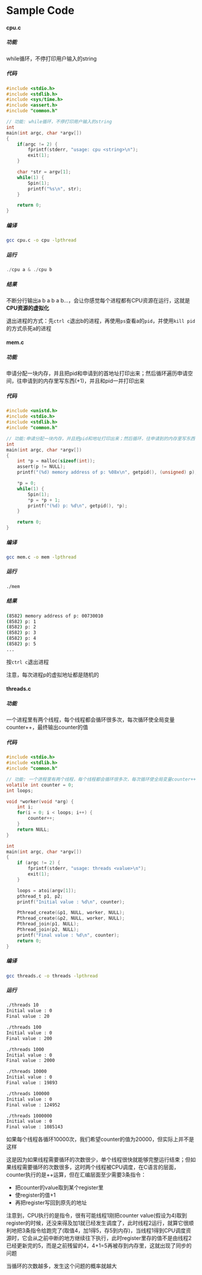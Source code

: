 # Sample Code

#### cpu.c

##### 功能

while循环，不停打印用户输入的string

##### 代码

~~~c
#include <stdio.h>
#include <stdlib.h>
#include <sys/time.h>
#include <assert.h>
#include "common.h"

// 功能: while循环，不停打印用户输入的string
int
main(int argc, char *argv[])
{
    if(argc != 2) {
        fprintf(stderr, "usage: cpu <string>\n");
        exit(1);
    }

    char *str = argv[1];
    while(1) {
        Spin(1);
        printf("%s\n", str);
    }

    return 0;
}
~~~

##### 编译

~~~bash
gcc cpu.c -o cpu -lpthread
~~~

##### 运行

~~~c
./cpu a & ./cpu b
~~~

##### 结果

不断分行输出a b a b a b...，会让你感觉每个进程都有CPU资源在运行，这就是**CPU资源的虚拟化**

退出进程的方式：先`ctrl c`退出b的进程，再使用`ps`查看a的`pid`，并使用`kill pid`的方式杀死a的进程

#### mem.c

##### 功能

申请分配一块内存，并且把pid和申请到的首地址打印出来；然后循环遍历申请空间，往申请到的内存里写东西(+1)，并且和pid一并打印出来

##### 代码

~~~c
#include <unistd.h>
#include <stdio.h>
#include <stdlib.h>
#include "common.h"

// 功能:申请分配一块内存，并且把pid和地址打印出来；然后循环，往申请到的内存里写东西(+1)，并且打印出来
int
main(int argc, char *argv[])
{
    int *p = malloc(sizeof(int));
    assert(p != NULL);
    printf("(%d) memory address of p: %08x\n", getpid(), (unsigned) p);

    *p = 0;
    while(1) {
        Spin(1);
        *p = *p + 1;
        printf("(%d) p: %d\n", getpid(), *p);
    }

    return 0;
}
~~~

##### 编译

~~~bash
gcc mem.c -o mem -lpthread
~~~

##### 运行

~~~bash
./mem
~~~

##### 结果

~~~bash
(8582) memory address of p: 00730010
(8582) p: 1
(8582) p: 2
(8582) p: 3
(8582) p: 4
(8582) p: 5
...
~~~

按`ctrl c`退出进程

注意，每次进程p的虚拟地址都是随机的

#### threads.c

##### 功能

一个进程里有两个线程，每个线程都会循环很多次，每次循环使全局变量counter++，最终输出counter的值

##### 代码

~~~c
#include <stdio.h>
#include <stdlib.h>
#include "common.h"

// 功能: 一个进程里有两个线程，每个线程都会循环很多次，每次循环使全局变量counter++; 如果每个线程各循环1000次，我们希望counter的值为2000，但实际上并不是这样
volatile int counter = 0;
int loops;

void *worker(void *arg) {
    int i;
    for(i = 0; i < loops; i++) {
        counter++;
    }
    return NULL;
}

int
main(int argc, char *argv[])
{
    if (argc != 2) {
        fprintf(stderr, "usage: threads <value>\n");
        exit(1);
    }

    loops = atoi(argv[1]);
    pthread_t p1, p2;
    printf("Initial value : %d\n", counter);

    Pthread_create(&p1, NULL, worker, NULL);
    Pthread_create(&p2, NULL, worker, NULL);
    Pthread_join(p1, NULL);
    Pthread_join(p2, NULL);
    printf("Final value : %d\n", counter);
    return 0;
}
~~~

##### 编译

~~~bash
gcc threads.c -o threads -lpthread
~~~

##### 运行

~~~bash
./threads 10
Initial value : 0
Final value : 20

./threads 100
Initial value : 0
Final value : 200

./threads 1000
Initial value : 0
Final value : 2000

./threads 10000
Initial value : 0
Final value : 19893

./threads 100000
Initial value : 0
Final value : 124952

./threads 1000000
Initial value : 0
Final value : 1085143
~~~

如果每个线程各循环10000次，我们希望counter的值为20000，但实际上并不是这样

这是因为如果线程需要循环的次数很少，单个线程很快就能够完整运行结束；但如果线程需要循环的次数很多，这时两个线程被CPU调度，在C语言的层面，counter执行的是++运算，但在汇编层面至少需要3条指令：

- 把counter的value取到某个register里
- 使register的值+1
- 再把register写回到原先的地址

注意到，CPU执行的是指令，很有可能线程1刚把counter value(假设为4)取到register的时候，还没来得及加1就已经发生调度了，此时线程2运行，就算它很顺利地把3条指令给跑完了(取值4，加1得5，存5到内存)，当线程1得到CPU调度资源时，它会从之前中断的地方继续往下执行，此时register里存的值不是由线程2已经更新完的5，而是之前残留的4，4+1=5再被存到内存里，这就出现了同步的问题

当循环的次数越多，发生这个问题的概率就越大
